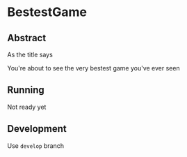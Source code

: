 # BestestGame

## Abstract

As the title says

You're about to see the very bestest game you've ever seen


## Running

Not ready yet


## Development

Use `develop` branch